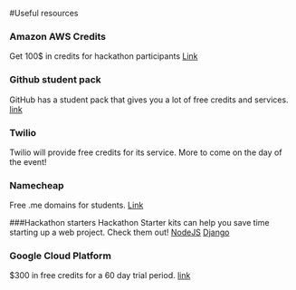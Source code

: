 #Useful resources

### Amazon AWS Credits
Get 100$ in credits for hackathon participants
[Link](https://aws.amazon.com/activate/event/mlh2015/?utm_source=MLH+Master+List&utm_campaign=212a349e9f-Newsletter_July_15_28_2015&utm_medium=email&utm_term=0_454e60092c-212a349e9f-53563113)

### Github student pack
GitHub has a student pack that gives you a lot of free credits and services.
[link](https://education.github.com/pack)

### Twilio
Twilio will provide free credits for its service. More to come on the day of the event!

### Namecheap
Free .me domains for students.
[Link](https://nc.me/)

###Hackathon starters
Hackathon Starter kits can help you save time starting up a web project. Check them out!
[NodeJS](https://github.com/sahat/hackathon-starter)
[Django](https://github.com/DrkSephy/django-hackathon-starter)

### Google Cloud Platform
$300 in free credits for a 60 day trial period. [link](https://cloud.google.com/free-trial/)
